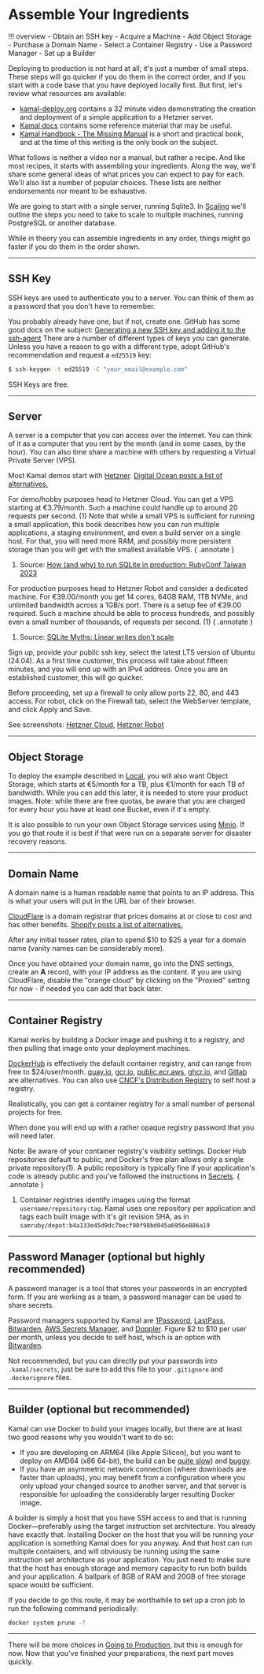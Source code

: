 # Assemble Your Ingredients

!!! overview
    - Obtain an SSH key
    - Acquire a Machine
    - Add Object Storage
    - Purchase a Domain Name
    - Select a Container Registry
    - Use a Password Manager
    - Set up a Builder

Deploying to production is not hard at all; it's just a number of small steps. These steps will go quicker if you do them in the correct order, and if you start with a code base that you have deployed locally first.
But first, let's review what resources are available:

- [kamal-deploy.org](https://kamal-deploy.org/) contains a 32 minute video demonstrating the creation and deployment of a simple application to a Hetzner server.
- [Kamal docs](https://kamal-deploy.org/docs/) contains some reference material that may be useful.
- [Kamal Handbook - The Missing Manual](https://kamalmanual.com/handbook/) is a short and practical book, and at the time of this writing is the only book on the subject.

What follows is neither a video nor a manual, but rather a recipe. And like most recipes, it starts with assembling your ingredients. Along the way, we'll share some general ideas of what prices you can expect to pay for each.
We'll also list a number of popular choices. These lists are neither endorsements nor meant to be exhaustive.

We are going to start with a single server, running Sqlite3. In [Scaling](Scaling.md) we'll outline the steps you need to take to scale to multiple machines, running PostgreSQL or another database.

While in theory you can assemble ingredients in any order, things might go faster if you do them in the order shown.

---

## SSH Key

SSH keys are used to authenticate you to a server. You can think of them as a password that you don't have to remember.

You probably already have one, but if not, create one. GitHub has some good docs on the subject:
[Generating a new SSH key and adding it to the ssh-agent](https://docs.github.com/en/authentication/connecting-to-github-with-ssh/generating-a-new-ssh-key-and-adding-it-to-the-ssh-agent)
There are a number of different types of keys you can generate. Unless you have a reason to go with a different type, adopt GitHub's recommendation and request a `ed25519` key:

```sh
$ ssh-keygen -t ed25519 -C "your_email@example.com"
```

SSH Keys are free.

---

## Server

A server is a computer that you can access over the internet. You can think of it as a computer that you rent by the month (and in some cases, by the hour).
You can also time share a machine with others by requesting a Virtual Private Server (VPS).

Most Kamal demos start with [Hetzner](https://www.hetzner.com/).
[Digital Ocean posts a list of alternatives.](https://www.digitalocean.com/resources/articles/hetzner-alternatives)

For demo/hobby purposes head to Hetzner Cloud. You can get a VPS starting at €3.79/month. Such a machine could handle up to around 20 requests per second. (1)
Note that while a small VPS is sufficient for running a small application, this book describes how you can run multiple applications, a staging environment, and even a build server on a single host.
For that, you will need more RAM, and possibly more persistent storage than you will get with the smallest available VPS.
{ .annotate }

1. Source: [How (and why) to run SQLite in production: RubyConf Taiwan 2023](https://fractaledmind.github.io/2023/12/23/rubyconftw/)

For production purposes head to Hetzner Robot and consider a dedicated machine. For €39.00/month you get 14 cores, 64GB RAM, 1TB NVMe, and unlimited bandwidth across a 1GB/s port. There is a setup fee of €39.00 required.
Such a machine should be able to process hundreds, and possibly even a small number of thousands, of requests per second. (1)
{ .annotate }

1. Source: [SQLite Myths: Linear writes don't scale ](https://fractaledmind.github.io/2023/12/05/sqlite-myths-linear-writes-do-not-scale/)

Sign up, provide your public ssh key, select the latest LTS version of Ubuntu (24.04). As a first time customer, this process will take about fifteen minutes, and you will end up with an IPv4 address. Once you are an established customer, this will go quicker.

Before proceeding, set up a firewall to only allow ports 22, 80, and 443 access.  For robot, click on the Firewall tab, select the WebServer template, and click Apply and Save.

See screenshots: [Hetzner Cloud](Assemble/Hetzner/Cloud.md), [Hetzner Robot](Assemble/Hetzner/Robot.md)

---

## Object Storage

To deploy the example described in [Local](Local.md), you will also want Object Storage, which starts at €5/month for a TB, plus €1/month for each TB of bandwidth. While you can add this later, it is needed to store your product images.
Note: while there are free quotas, be aware that you are charged for every hour you have at least one Bucket, even if it's empty.

It is also possible to run your own Object Storage services using [Minio](https://min.io/). If you go that route it is best if that were run on a separate server for disaster recovery reasons.

---

## Domain Name

A domain name is a human readable name that points to an IP address. This is what your users will put in the URL bar of their browser.

[CloudFlare](https://www.cloudflare.com/products/registrar/) is a domain registrar that prices domains at or close to cost and has other benefits.
[Shopify posts a list of alternatives.](https://www.shopify.com/blog/best-domain-registrars#)

After any initial teaser rates, plan to spend $10 to $25 a year for a domain name (vanity names can be considerably more).

Once you have obtained your domain name, go into the DNS settings, create an **A** record, with your IP address as the content.
If you are using CloudFlare, disable the "orange cloud" by clicking on the "Proxied" setting for now - if needed you can add that back later.

---

## Container Registry

Kamal works by building a Docker image and pushing it to a registry, and then pulling that image onto your deployment machines.

[DockerHub](https://hub.docker.com/) is effectively the default container registry, and can range from free to $24/user/month.
[quay.io](https://quay.io/),
[gcr.io](https://cloud.google.com/artifact-registry/docs),
[public.ecr.aws](https://gallery.ecr.aws/),
[ghcr.io](https://docs.github.com/en/packages/working-with-a-github-packages-registry/working-with-the-container-registry), and
[Gitlab](https://docs.gitlab.com/ee/user/packages/container_registry/)
are alternatives. You can also use [CNCF's Distribution Registry](https://distribution.github.io/distribution/) to self host a registry.

Realistically, you can get a container registry for a small number of personal projects for free.

When done you will end up with a rather opaque registry password that you will need later.

Note: Be aware of your container registry's visibility settings. Docker Hub repositories default to public, and Docker's free plan allows only a single private repository(1). A public repository is typically fine if your application's code is already public and you've followed the instructions in [Secrets](Secrets.md).
{ .annotate }

1. Container registries identify images using the format `username/repository:tag`. Kamal uses one repository per application and tags each built image with it's git revision SHA, as in `samruby/depot:b4a133e45d9dc7becf90f98bd045a6956e886a19`

---

## Password Manager (optional but highly recommended)

A password manager is a tool that stores your passwords in an encrypted form. If you are working as a team, a password manager can be used to share secrets.

Password managers supported by Kamal are [1Password](https://1password.com/),
[LastPass](https://www.lastpass.com/),
[Bitwarden](https://bitwarden.com/),
[AWS Secrets Manager](https://aws.amazon.com/secrets-manager/),
and [Doppler](https://www.doppler.com/).
Figure $2 to $10 per user per month, unless you decide to self host, which is an option with [Bitwarden](https://bitwarden.com/help/self-host-an-organization/).

Not recommended, but you can directly put your passwords into `.kamal/secrets`, just be sure to add this file to your `.gitignore` and `.dockerignore` files.

---

## Builder (optional but recommended)

Kamal can use Docker to build your images locally, but there are at least two good reasons why you wouldn't want to do so:

- If you are developing on ARM64 (like Apple Silicon), but you want to deploy on AMD64 (x86 64-bit), the build can be [quite slow](https://kamal-deploy.org/docs/configuration/builder-examples/#using-remote-builder-for-single-arch)) and [buggy](https://github.com/docker/for-mac/issues/5342#issuecomment-779133157).
- If you have an asymmetric network connection (where downloads are faster than uploads), you may benefit from a configuration where you only upload your changed source to another server, and that server is responsible for uploading the considerably larger resulting Docker image.

A builder is simply a host that you have SSH access to and that is running Docker—preferably using the target instruction set architecture. You already have exactly that. Installing Docker on the host that you will be running your application is something Kamal does for you anyway. And that host can run multiple containers, and will obviously be running using the same instruction set architecture as your application. You just need to make sure that the host has enough storage and memory capacity to run both builds and your application. A ballpark of 8GB of RAM and 20GB of free storage space would be sufficient.

If you decide to go this route, it may be worthwhile to set up a cron job to run the following command periodically:

```sh
docker system prune -f
```

---

There will be more choices in [Going to Production](Secure.md), but this is enough for now.
Now that you've finished your preparations, the next part moves quickly.
